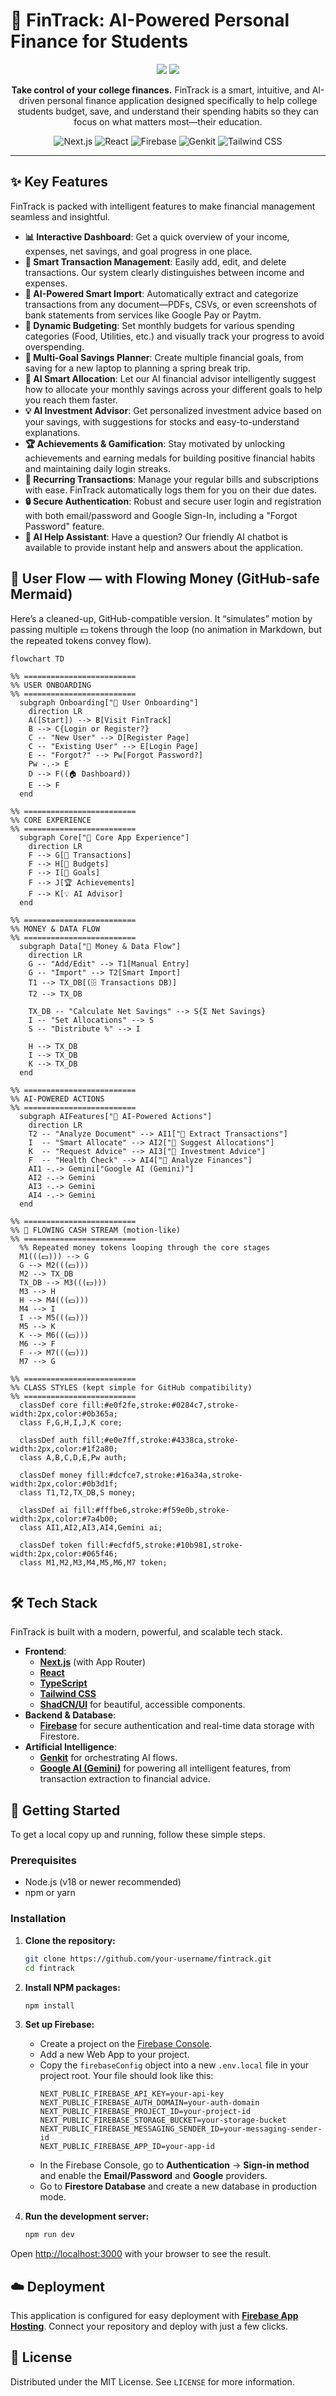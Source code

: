 # 💸 FinTrack: AI-Powered Personal Finance for Students

<p align="center">
  <img src="assests/Home_page.png" data-ai-hint="app screenshot" />
  
  <img src="assests/Landing_page.png" data-ai-hint="app screenshot" />
</p>

<p align="center">
  <strong>Take control of your college finances.</strong> FinTrack is a smart, intuitive, and AI-driven personal finance application designed specifically to help college students budget, save, and understand their spending habits so they can focus on what matters most—their education.
</p>

<p align="center">
  <img src="https://img.shields.io/badge/Next.js-000000?style=for-the-badge&logo=nextdotjs&logoColor=white" alt="Next.js">
  <img src="https://img.shields.io/badge/React-20232A?style=for-the-badge&logo=react&logoColor=61DAFB" alt="React">
  <img src="https://img.shields.io/badge/Firebase-FFCA28?style=for-the-badge&logo=firebase&logoColor=black" alt="Firebase">
  <img src="https://img.shields.io/badge/Genkit-6A1B9A?style=for-the-badge" alt="Genkit">
  <img src="https://img.shields.io/badge/Tailwind_CSS-38B2AC?style=for-the-badge&logo=tailwind-css&logoColor=white" alt="Tailwind CSS">
</p>

---

## ✨ Key Features

FinTrack is packed with intelligent features to make financial management seamless and insightful.

- **📊 Interactive Dashboard**: Get a quick overview of your income, expenses, net savings, and goal progress in one place.
- **💸 Smart Transaction Management**: Easily add, edit, and delete transactions. Our system clearly distinguishes between income and expenses.
- **🤖 AI-Powered Smart Import**: Automatically extract and categorize transactions from any document—PDFs, CSVs, or even screenshots of bank statements from services like Google Pay or Paytm.
- **🎯 Dynamic Budgeting**: Set monthly budgets for various spending categories (Food, Utilities, etc.) and visually track your progress to avoid overspending.
- **🌱 Multi-Goal Savings Planner**: Create multiple financial goals, from saving for a new laptop to planning a spring break trip.
- **🧠 AI Smart Allocation**: Let our AI financial advisor intelligently suggest how to allocate your monthly savings across your different goals to help you reach them faster.
- **💡 AI Investment Advisor**: Get personalized investment advice based on your savings, with suggestions for stocks and easy-to-understand explanations.
- **🏆 Achievements & Gamification**: Stay motivated by unlocking achievements and earning medals for building positive financial habits and maintaining daily login streaks.
- **🔄 Recurring Transactions**: Manage your regular bills and subscriptions with ease. FinTrack automatically logs them for you on their due dates.
- **🔒 Secure Authentication**: Robust and secure user login and registration with both email/password and Google Sign-In, including a "Forgot Password" feature.
- **💬 AI Help Assistant**: Have a question? Our friendly AI chatbot is available to provide instant help and answers about the application.

## 🌊 User Flow — with Flowing Money (GitHub-safe Mermaid)

Here’s a cleaned-up, GitHub-compatible version. It “simulates” motion by passing multiple 💵 tokens through the loop (no animation in Markdown, but the repeated tokens convey flow).

```mermaid
flowchart TD

%% =========================
%% USER ONBOARDING
%% =========================
  subgraph Onboarding["🚪 User Onboarding"]
    direction LR
    A([Start]) --> B[Visit FinTrack]
    B --> C{Login or Register?}
    C -- "New User" --> D[Register Page]
    C -- "Existing User" --> E[Login Page]
    E -- "Forgot?" --> Pw[Forgot Password?]
    Pw -.-> E
    D --> F((🏠 Dashboard))
    E --> F
  end

%% =========================
%% CORE EXPERIENCE
%% =========================
  subgraph Core["📱 Core App Experience"]
    direction LR
    F --> G[💸 Transactions]
    F --> H[🎯 Budgets]
    F --> I[🌱 Goals]
    F --> J[🏆 Achievements]
    F --> K[💡 AI Advisor]
  end

%% =========================
%% MONEY & DATA FLOW
%% =========================
  subgraph Data["💾 Money & Data Flow"]
    direction LR
    G -- "Add/Edit" --> T1[Manual Entry]
    G -- "Import" --> T2[Smart Import]
    T1 --> TX_DB[(🗄️ Transactions DB)]
    T2 --> TX_DB

    TX_DB -- "Calculate Net Savings" --> S{Σ Net Savings}
    I -- "Set Allocations" --> S
    S -- "Distribute %" --> I

    H --> TX_DB
    I --> TX_DB
    K --> TX_DB
  end

%% =========================
%% AI-POWERED ACTIONS
%% =========================
  subgraph AIFeatures["🧠 AI-Powered Actions"]
    direction LR
    T2 -- "Analyze Document" --> AI1["🤖 Extract Transactions"]
    I  -- "Smart Allocate" --> AI2["🤖 Suggest Allocations"]
    K  -- "Request Advice" --> AI3["🤖 Investment Advice"]
    F  -- "Health Check" --> AI4["🤖 Analyze Finances"]
    AI1 -.-> Gemini["Google AI (Gemini)"]
    AI2 -.-> Gemini
    AI3 -.-> Gemini
    AI4 -.-> Gemini
  end

%% =========================
%% 💸 FLOWING CASH STREAM (motion-like)
%% =========================
  %% Repeated money tokens looping through the core stages
  M1(((💵))) --> G
  G --> M2(((💵)))
  M2 --> TX_DB
  TX_DB --> M3(((💵)))
  M3 --> H
  H --> M4(((💵)))
  M4 --> I
  I --> M5(((💵)))
  M5 --> K
  K --> M6(((💵)))
  M6 --> F
  F --> M7(((💵)))
  M7 --> G

%% =========================
%% CLASS STYLES (kept simple for GitHub compatibility)
%% =========================
  classDef core fill:#e0f2fe,stroke:#0284c7,stroke-width:2px,color:#0b365a;
  class F,G,H,I,J,K core;

  classDef auth fill:#e0e7ff,stroke:#4338ca,stroke-width:2px,color:#1f2a80;
  class A,B,C,D,E,Pw auth;

  classDef money fill:#dcfce7,stroke:#16a34a,stroke-width:2px,color:#0b3d1f;
  class T1,T2,TX_DB,S money;

  classDef ai fill:#fffbe6,stroke:#f59e0b,stroke-width:2px,color:#7a4b00;
  class AI1,AI2,AI3,AI4,Gemini ai;

  classDef token fill:#ecfdf5,stroke:#10b981,stroke-width:2px,color:#065f46;
  class M1,M2,M3,M4,M5,M6,M7 token;


```

## 🛠️ Tech Stack

FinTrack is built with a modern, powerful, and scalable tech stack.

- **Frontend**:
  - [**Next.js**](https://nextjs.org/) (with App Router)
  - [**React**](https://react.dev/)
  - [**TypeScript**](https://www.typescriptlang.org/)
  - [**Tailwind CSS**](https://tailwindcss.com/)
  - [**ShadCN/UI**](https://ui.shadcn.com/) for beautiful, accessible components.
- **Backend & Database**:
  - [**Firebase**](https://firebase.google.com/) for secure authentication and real-time data storage with Firestore.
- **Artificial Intelligence**:
  - [**Genkit**](https://firebase.google.com/docs/genkit) for orchestrating AI flows.
  - [**Google AI (Gemini)**](https://ai.google/) for powering all intelligent features, from transaction extraction to financial advice.

## 🚀 Getting Started

To get a local copy up and running, follow these simple steps.

### Prerequisites

- Node.js (v18 or newer recommended)
- npm or yarn

### Installation

1. **Clone the repository:**
   ```sh
   git clone https://github.com/your-username/fintrack.git
   cd fintrack
   ```

2. **Install NPM packages:**
   ```sh
   npm install
   ```

3. **Set up Firebase:**
   - Create a project on the [Firebase Console](https://console.firebase.google.com/).
   - Add a new Web App to your project.
   - Copy the `firebaseConfig` object into a new `.env.local` file in your project root. Your file should look like this:
     ```env
     NEXT_PUBLIC_FIREBASE_API_KEY=your-api-key
     NEXT_PUBLIC_FIREBASE_AUTH_DOMAIN=your-auth-domain
     NEXT_PUBLIC_FIREBASE_PROJECT_ID=your-project-id
     NEXT_PUBLIC_FIREBASE_STORAGE_BUCKET=your-storage-bucket
     NEXT_PUBLIC_FIREBASE_MESSAGING_SENDER_ID=your-messaging-sender-id
     NEXT_PUBLIC_FIREBASE_APP_ID=your-app-id
     ```
   - In the Firebase Console, go to **Authentication** -> **Sign-in method** and enable the **Email/Password** and **Google** providers.
   - Go to **Firestore Database** and create a new database in production mode.

4. **Run the development server:**
   ```sh
   npm run dev
   ```

Open [http://localhost:3000](http://localhost:3000) with your browser to see the result.

## ☁️ Deployment

This application is configured for easy deployment with [**Firebase App Hosting**](https://firebase.google.com/docs/app-hosting). Connect your repository and deploy with just a few clicks.

## 📜 License

Distributed under the MIT License. See `LICENSE` for more information.
